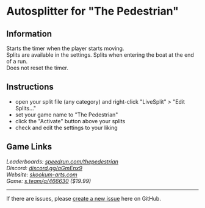 # Autosplitter for "The Pedestrian"
## Information
Starts the timer when the player starts moving.  
Splits are available in the settings. Splits when entering the boat at the end of a run.  
Does not reset the timer.

## Instructions
* open your split file (any category) and right-click "LiveSplit" > "Edit Splits..."
* set your game name to "The Pedestrian"
* click the "Activate" button above your splits
* check and edit the settings to your liking

## Game Links
*Leaderboards: [speedrun.com/thepedestrian](https://speedrun.com/thepedestrian)*  
*Discord: [discord.gg/aGmEnx9](https://discord.gg/aGmEnx9)*  
*Website: [skookum-arts.com](https://skookum-arts.com)*  
*Game: [s.team/a/466630](https://s.team/a/466630) ($19.99)*

---
If there are issues, please [create a new issue](https://github.com/just-ero/AutoSplitTools/issues/new/choose) here on GitHub.